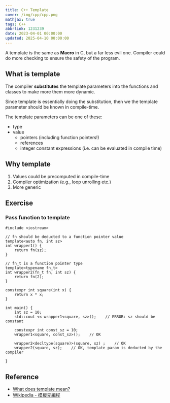 ```yaml
---
title: C++ Template
cover: /img/cpp/cpp.png
mathjax: true
tags: C++
abbrlink: 1231239
date: 2023-04-01 00:00:00
updated: 2025-04-10 00:00:00
---
```


A template is the same as **Macro** in C, but a far less evil one. Compiler could do more checking to ensure the safety of the program.

## What is template

The compiler **substitutes** the template parameters into the functions and classes to make more them more dynamic.

Since template is essentially doing the substitution, then we the template parameter should be known in compile-time.

The template parameters can be one of these:
- type
- value
    - pointers (including function pointers!)
    - references
    - integer constant expressions (i.e. can be evaluated in compile time)

## Why template
1. Values could be precomputed in compile-time
2. Compiler optimization (e.g., loop unrolling etc.)
3. More generic

## Exercise

### Pass function to template

```cpp=
#include <iostream>

// fn should be deducted to a function pointer value
template<auto fn, int sz>
int wrapper1() {
    return fn(sz);
}

// fn_t is a function pointer type
template<typename fn_t>
int wrapper2(fn_t fn, int sz) {
    return fn(2);
}

constexpr int square(int x) {
    return x * x;
}

int main() {
    int sz = 10;
    std::cout << wrapper1<square, sz>();    // ERROR: sz should be constant
    
    constexpr int const_sz = 10;
    wrapper1<square, const_sz>();    // OK
    
    wrapper2<decltype(square)>(square, sz) ;    // OK
    wrapper2(square, sz);    // OK, template param is deducted by the compiler
    
}
```

## Reference
- [What does template <unsigned int N> mean?](https://stackoverflow.com/questions/499106/what-does-template-unsigned-int-n-mean)
- [Wikipedia - 模板元編程](https://zh.wikipedia.org/zh-tw/模板元編程)